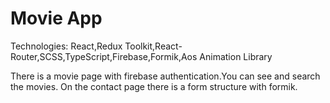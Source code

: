 # Movie App

Technologies: React,Redux Toolkit,React-Router,SCSS,TypeScript,Firebase,Formik,Aos Animation Library

There is a movie page with firebase authentication.You can see and search the movies. On the contact page there is a form structure with formik.
